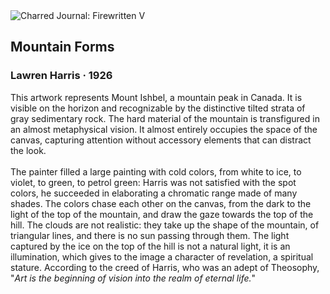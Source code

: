 <div class="artwork-of-the-day">
  <div class="container">
    <div class="img-wrapper">
      <img
        src="https://uploads8.wikiart.org/00288/images/lawren-harris/mountain-forms-1926.jpg!Large.jpg"
        alt="Charred Journal: Firewritten V" />
    </div>
    <div class="artwork-detail">
      <div class="artwork-origin"> 
        <h2 class="artwork-name">Mountain Forms</h2>
        <h3 class="artist">
          Lawren Harris
                    ·  1926
        </h3>
      </div>
      <p class="description">
        <span class="artwork-description-text ng-binding" ng-bind-html="viewModel.ArtworkOfTheDay.Description | unsafe">This artwork represents Mount Ishbel, a mountain peak in Canada. It is visible on the horizon and recognizable by the distinctive tilted strata of gray sedimentary rock. The hard material of the mountain is transfigured in an almost metaphysical vision. It almost entirely occupies the space of the canvas, capturing attention without accessory elements that can distract the look.<br><br>The painter filled a large painting with cold colors, from white to ice, to violet, to green, to petrol green: Harris was not satisfied with the spot colors, he succeeded in elaborating a chromatic range made of many shades. The colors chase each other on the canvas, from the dark to the light of the top of the mountain, and draw the gaze towards the top of the hill. The clouds are not realistic: they take up the shape of the mountain, of triangular lines, and there is no sun passing through them. The light captured by the ice on the top of the hill is not a natural light, it is an illumination, which gives to the image a character of revelation, a spiritual stature. According to the creed of Harris, who was an adept of Theosophy, "<i>Art is the beginning of vision into the realm of eternal life.</i>"</span>
                        <div class="text-shadow-container" ng-show="showShadow" style=""></div>
      </p>
    </div>
  </div>

</div>

